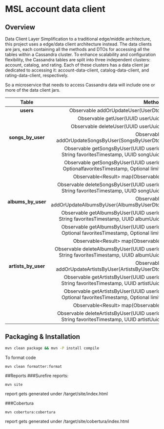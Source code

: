 # MSL account data client

## Overview
Data Client Layer
Simplification to a traditional edge/middle architecture, this project uses a edge/data client architecture instead.
The data clients are jars, each containing all the methods and DTOs for accessing all the tables within a Cassandra cluster.
To enhance scalability and configuration flexibility, the Cassandra tables are split into three independent clusters: account, catalog, and rating.
Each of these clusters has a data client jar dedicated to accessing it: account-data-client, catalog-data-client, and rating-data-client, respectively.

So a microservice that needs to access Cassandra data will include one or more of the data client jars.

| Table           | Method  |
|:-------------:| -----:|
| **users** | Observable<Void> addOrUpdateUser(UserDto) |
| | Observable<UserDto> getUser(UUID userUuid) |
| | Observable<Void> deleteUser(UUID userUuid) |
| **songs_by_user** | Observable<Void> addOrUpdateSongsByUser(SongsByUserDto) |
| | Observable<SongsByUserDto> getSongsByUser(UUID userId, String favoritesTimestamp, UUID songUuid) |
| | Observable<ResultSet> getSongsByUser(UUID userId, Optional<String >favoritesTimestamp, Optional<Integer> limit) |
| | Observable<Result<SongsByUserDyo>> map(Observable<ResultSet>) |
| | Observable<Void> deleteSongsByUser(UUID userId, String favoritesTimestamp, UUID songUuid) |
| **albums_by_user** | Observable<Void> addOrUpdateAlbumsByUser(AlbumsByUserDto) |
| | Observable<AlbumsByUserDto> getAlbumsByUser(UUID userId, String favoritesTimestamp, UUID albumUuid) |
| | Observable<ResultSet> getAlbumsByUser(UUID userId, Optional<String> favoritesTimestamp, Optional<Integer> limit) |
| | Observable<Result<AlbumsByUserDto>> map(Observable<ResultSet>) |
| | Observable<Void> deleteAlbumsByUser(UUID userId, String favoritesTimestamp, UUID albumUuid) |
| **artists_by_user** | Observable<Void> addOrUpdateArtistsByUser(ArtistsByUserDto) |
| | Observable<ArtistsByUserDto> getArtistsByUser(UUID userId, String favoritesTimestamp, UUID artistUuid) |
| | Observable<ResultSet> getArtistsByUser(UUID userId, Optional<String> favoritesTimestamp, Optional<Integer> limit) |
| | Observable<Result<ArtistsByUserDto>> map(Observable<ResultSet>) |
| | Observable<Void> deleteArtistsByUser(UUID userId, String favoritesTimestamp, UUID artistUuid) |

## Packaging & Installation

```bash 
mvn clean package && mvn -P install compile
```

To format code
```
mvn clean formatter:format
```

##Reports
###Surefire reports:
```
mvn site
```
report gets generated under /target/site/index.html
 
###Cobertura
```
mvn cobertura:cobertura
```
report gets generated under /target/site/cobertura/index.html

